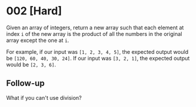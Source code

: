 # 002 [Hard]

Given an array of integers, return a new array such that each element at index
`i` of the new array is the product of all the numbers in the original array
except the one at `i`.

For example, if our input was `[1, 2, 3, 4, 5]`, the expected output would be
`[120, 60, 40, 30, 24]`. If our input was `[3, 2, 1]`, the expected output would
be `[2, 3, 6]`.

## Follow-up

What if you can't use division?
